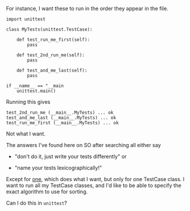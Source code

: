 For instance, I want these to run in the order they appear in the file.

    import unittest

    class MyTests(unittest.TestCase):

        def test_run_me_first(self):
            pass

        def test_2nd_run_me(self):
            pass

        def test_and_me_last(self):
            pass

    if __name__ == "__main
        unittest.main()

Running this gives

    test_2nd_run_me (__main__.MyTests) ... ok
    test_and_me_last (__main__.MyTests) ... ok
    test_run_me_first (__main__.MyTests) ... ok

Not what I want.

The answers I've found here on SO after searching all either say

* "don't do it, just write your tests differently" or

* "name your tests lexicographically!"

Except for [one](http://stackoverflow.com/a/18499093/4532996), which does what I want, but only for one TestCase class. I want to run all my TestCase classes, and I'd like to be able to specify the exact algorithm to use for sorting.

Can I do this in `unittest`?